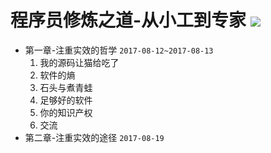 # 程序员修炼之道-从小工到专家  ![](https://img.shields.io/badge/%E7%AB%A0%E8%8A%82%E8%BF%9B%E5%BA%A6-1%2f8-green.svg)
* 第一章-注重实效的哲学 `2017-08-12~2017-08-13`
    1. 我的源码让猫给吃了
    2. 软件的熵
    3. 石头与煮青蛙
    4. 足够好的软件
    5. 你的知识产权
    6. 交流
* 第二章-注重实效的途径 `2017-08-19`